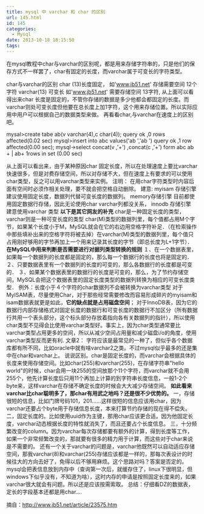 ```yaml
---
title: mysql 中 varchar 和 char 的区别
url: 145.html
id: 145
categories:
  - Mysql
date: 2013-10-18 18:15:50
tags:
---
```


在mysql教程中char与varchar的区别呢，都是用来存储字符串的，只是他们的保存方式不一样罢了，char有固定的长度，而varchar属于可变长的字符类型。

char与varchar的区别 char (13)长度固定， 如'www.jb51.net' 存储需要空间 12个字符 varchar(13) 可变长 如'www.jb51.net' 需要存储空间 13字符, 从上面可以看得出来char 长度是固定的，不管你存储的数据是多少他都会都固定的长度。而varchar则处可变长度但他要在总长度上加1字符，这个用来存储位置。所以实际应用中用户可以根据自己的数据类型来做。 再看看char,与varchar在速度上的区别吧。

mysal>create tabe ab(v varchar(4),c char(4)); query ok ,0 rows affected(0.02 sec) mysql>insert into abc values('ab ','ab ') query ok ,1 row affected(0.00 sec); mysql->select concat(v ,'+') ,concat(c ,'+') form abc ab + | ab+ 1rows in set (0.00 sec)

从上面可以看出来，由于某种原因char 固定长度，所以在处理速度上要比varchar快速很多，但是对费存储空间，所以对存储不大，但在速度上有要求的可以使用char类型，反之可以用varchar类型来实例。 注明： 在用char字符类型时内容后面有空间时必须作相关处理，要不就会把空格自动删除。 建意: myisam 存储引擎 建议使用固定长度，数据列代替可变长度的数据列。 memory存储引擎 目前都使用固定数据行存储，因此无论使用char varchar列都没关系， innodb 存储引擎 建意使用varchar 类型 **以下是其它网友的补充** char是一种固定长度的类型，varchar则是一种可变长度的类型 char(M)类型的数据列里，每个值都占用M个字节，如果某个长度小于M，MySQL就会在它的右边用空格字符补足．（在检索操作中那些填补出来的空格字符将被去掉）在varchar(M)类型的数据列里，每个值只占用刚好够用的字节再加上一个用来记录其长度的字节（即总长度为L+1字节）． **在MySQL中用来判断是否需要进行对据列类型转换的规则** １、在一个数据表里，如果每一个数据列的长度都是固定的，那么每一个数据行的长度也将是固定的． ２、只要数据表里有一个数据列的长度的可变的，那么各数据行的长度都是可变的． ３、如果某个数据表里的数据行的长度是可变的，那么，为了节约存储空间，MySQL会把这个数据表里的固定长度类型的数据列转换为相应的可变长度类型． 例外：长度小于４个字符的char数据列不会被转换为varchar类型 对于MyISAM表，尽量使用Char，对于那些经常需要修改而容易形成碎片的myisam和isam数据表就更是如此，**它的缺点就是占用磁盘空间**； 对于InnoDB表，因为它的数据行内部存储格式对固定长度的数据行和可变长度的数据行不加区分（所有数据行共用一个表头部分，这个标头部分存放着指向各有关数据列的指针），所以使用char类型不见得会比使用varchar类型好。事实上，因为char类型通常要比varchar类型占用更多的空间，所以从减少空间占用量和减少磁盘i/o的角度，使用varchar类型反而更有利. 文章2： 字符应该是最常见的一种了，但似乎各个数据库都有所不同，比如oracle中就有啥varchar2之类。不过mysql似乎最多的还是集中在char和varchar上。 说说区别。char是固定长度的，而varchar会根据具体的长度来使用存储空间。比如char(255)和varchar(255)，在存储字符串"hello world"的时候，char会用一块255的空间放那个11个字符，而varchar就不会用255个，他先计算长度后只用11个再加上计算的到字符串长度信息，一般1-2个byte来，这样varchar在存储不确定长度的时候会大大减少存储空间。 **如此看来varchar比char聪明多了，那char有用武之地吗？还是很不少优势的。** 一，存储很短的信息，比如门牌号码101，201……这样很短的信息应该用char，因为varchar还要占个byte用于存储信息长度，本来打算节约存储的现在得不偿失。 二，固定长度的。比如使用uuid作为主键，那用char应该更合适。因为他固定长度，varchar动态根据长度的特性就消失了，而且还要占个长度信息。 三，十分频繁改变的column。因为varchar每次存储都要有额外的计算，得到长度等工作，如果一个非常频繁改变的，那就要有很多的精力用于计算，而这些对于char来说是不需要的。 还有一个关于varchar的问题是，varchar他既然可以自动适应存储空间，那我varchar(8)和varchar(255)存储应该都是一样的，那每次表设计的时候往大的方向去好了，免得以后不够用麻烦。这个思路对吗？答案是否定的。mysql会把表信息放到内存中（查询第一次后，就缓存住了，linux下很明显，但windows下似乎没有，不知道为啥），这时内存的申请是按照固定长度来的，如果varchar很大就会有问题。所以还是应该按需索取。 总结：仔细看DZ的数据表，定长的字段基本还都是用char....

摘自：http://www.jb51.net/article/23575.htm